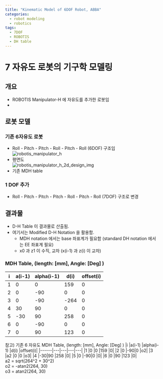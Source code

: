 ```yaml
---
title: "Kinematic Model of 6DOF Robot, ABBA"
categories:
  - robot modeling
  - robotics
tags:
  - 7DOF
  - ROBOTIS
  - DH table
---
```


# 7 자유도 로봇의 기구학 모델링
## 개요
- ROBOTIS Manipulator-H 에 자유도를 추가한 로봇임
- 

## 로봇 모델  
### 기존 6자유도 로봇  
- Roll - Pitch - Pitch - Roll - Pitch - Roll (6DOF) 구조임  
![robotis_manipulator_h](http://emanual.robotis.com/assets/images/platform/manipulator_h/manipulator_product.gif)  
- 평면도  
![robotis_manipulator_h_2d_design_img](http://emanual.robotis.com/assets/images/platform/manipulator_h/manipulator_h_001.jpg)  
- 기존 MDH table

### 1 DOF 추가
- Roll - Pitch - Pitch - Pitch - Roll - Pitch - Roll (7DOF) 구조로 변경

## 결과물
- D-H Table 이 결과물로 산출됨.
- 여기서는 Modified D-H Notation 을 활용함.
  - MDH notation 에서는 base 좌표계가 필요함 (standard DH notation 에서는 EE 좌표계 필요)
  - x0 과 z1 이 수직, 교차 (x(i-1) 과 z(i) 이 교차)

### MDH Table, (length: [mm], Angle: [Deg] )
|i	|a(i-1)	|alpha(i-1)	|d(i)	|offset(i)|
|------|---|---|---|---|
|1	|0	|0	|159 |0|
|2	|0	|-90|	0	 |0|
|3	|0	|-90|-264|0|
|4	|30	|90	|0	 |0|
|5	|-30|	90|	258|0|
|6	|0	|-90|	0	 |0|
|7	|0	|90	|123 |0|

참고) 기존 6 자유도 MDH Table, (length: [mm], Angle: [Deg] )
|i	|a(i-1)	|alpha(i-1)	|d(i)	|offset(i)|
|------|---|---|---|---|
|1	|0	|0	|159 |0|
|2	|0	|-90|0	 |o2|
|3	|a2	|0  |0   |o3|
|4	|-30|90	|258 |0|
|5	|0  |-90|0   |0|
|6	|0	|90 |123 |0|  
a2 = sqrt(264^2 + 30^2)  
o2 = -atan2(264, 30)  
o3 = atan2(264, 30)
